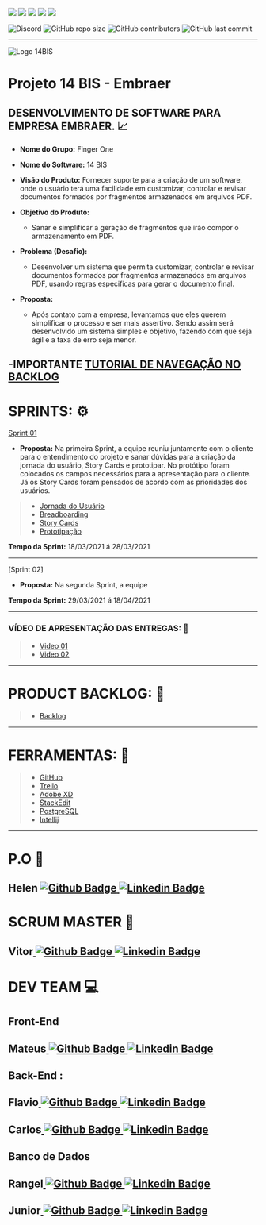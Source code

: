 ![](https://img.shields.io/badge/Java-ED8B00?style=for-the-badge&logo=java&logoColor=white) ![](https://img.shields.io/badge/Markdown-000000?style=for-the-badge&logo=markdown&logoColor=white) ![](https://img.shields.io/badge/Material--UI-0081CB?style=for-the-badge&logo=material-ui&logoColor=white) ![](https://img.shields.io/badge/Spring-6DB33F?style=for-the-badge&logo=spring&logoColor=white) ![](https://img.shields.io/badge/MySQL-00000F?style=for-the-badge&logo=mysql&logoColor=white)

  ![Discord](https://img.shields.io/discord/816848656749297674?style=for-the-badge)    ![GitHub repo size](https://img.shields.io/github/repo-size/mateuscamargo/14bis?style=for-the-badge)  ![GitHub contributors](https://img.shields.io/github/contributors/mateuscamargo/14bis?style=for-the-badge) ![GitHub last commit](https://img.shields.io/github/last-commit/mateuscamargo/14bis?style=for-the-badge)   


 ---
![Logo 14BIS](https://github.com/mateuscamargo/14bis/blob/main/Sprint%2001/Logo/Logo.png) 

# Projeto 14 BIS - Embraer 

## DESENVOLVIMENTO DE SOFTWARE PARA EMPRESA EMBRAER. :chart_with_upwards_trend:

- **Nome do Grupo:** Finger One
- **Nome do Software:**  14 BIS
- **Visão do Produto:** Fornecer suporte para a criação de um software, onde o usuário terá uma facilidade em customizar, controlar e revisar documentos formados por fragmentos armazenados em arquivos PDF.
     
 - **Objetivo do Produto:** 
	  -   Sanar e simplificar a geração de fragmentos que irão compor o armazenamento em PDF.
  
- **Problema (Desafio):** 

	- Desenvolver um sistema que permita customizar, controlar e revisar documentos formados por fragmentos armazenados em arquivos PDF, usando regras especificas para gerar o documento final.

- **Proposta:**

	-   Após contato com a empresa, levantamos que eles querem simplificar o processo e ser mais assertivo. Sendo assim será desenvolvido um sistema simples e objetivo, fazendo com que seja ágil e a taxa de erro seja menor.

-**IMPORTANTE**
[TUTORIAL DE NAVEGAÇÃO NO BACKLOG](https://github.com/mateuscamargo/14bis/tree/main/Sprint%2001)
---

# SPRINTS: :gear:

[Sprint 01](https://github.com/mateuscamargo/14bis/tree/main/Sprint%2001)


- **Proposta:** 
Na primeira Sprint, a equipe reuniu juntamente com o cliente para o entendimento do projeto e sanar dúvidas para a criação da jornada do usuário, Story Cards e prototipar. No protótipo foram colocados os campos necessários para a apresentação para o cliente. Já os Story Cards foram pensados de acordo com as prioridades dos usuários.


> - [Jornada do Usuário](https://github.com/mateuscamargo/14bis/blob/main/Sprint%2001/Jornada%20do%20Usu%C3%A1rio/Jornada%20do%20Usu%C3%A1rio.pdf)
> - [Breadboarding](https://github.com/mateuscamargo/14bis/blob/main/Sprint%2001/Breadboarding/Breadboarding.jpg)
> - [Story Cards](https://github.com/mateuscamargo/14bis/blob/main/Sprint%2001/Story%20Card/Story%20Card.pdf)
> - [Prototipação](https://xd.adobe.com/view/d9c94c80-0c3b-4e4c-b7ef-f79f48b58c8a-8c9a/?fullscreen&hints=on&target=_blank)


**Tempo da Sprint:** 18/03/2021 á 28/03/2021

---
[Sprint 02]


- **Proposta:** 
Na segunda Sprint, a equipe 




**Tempo da Sprint:** 29/03/2021 á 18/04/2021

---
### VÍDEO DE APRESENTAÇÃO DAS ENTREGAS: :movie_camera:

> - [Video 01](https://drive.google.com/file/d/1z1kAAvrW83RMbLDnKUsQwPb9B3he_bMQ/view?usp=sharing)
> - [Video 02](https://drive.google.com/file/)


---
# PRODUCT BACKLOG: :book: 

> - [Backlog](https://trello.com/b/aNkC5KBo/fingerone)


---
# FERRAMENTAS: :wrench:
> - [GitHub](https://trello.com/b/EW0XA8qH/finger-one)
> - [Trello](https://trello.com/pt-BR)
> - [Adobe XD](https://www.adobe.com/br/products/xd.html)
> - [StackEdit]( https://stackedit.io/)
> - [PostgreSQL](https://www.postgresql.org/)
> - [Intellij](https://www.jetbrains.com/pt-br/idea/)

---
# P.O :dart:

**<h2>Helen** [
![Github Badge](http://img.shields.io/badge/GitHub-100000?style=for-the-badge&logo=github&logoColor=white&link=https://github.com/HelenAlevato)
](https://github.com/HelenAlevato)[![Linkedin Badge](https://img.shields.io/badge/LinkedIn-0077B5?style=for-the-badge&logo=linkedin&logoColor=white=https://www.linkedin.com/in/helen-alevatomateuscamargolima/)](https://www.linkedin.com/in/helen-alevato)

# SCRUM MASTER :robot:

**<h2>Vitor**[
![Github Badge](http://img.shields.io/badge/GitHub-100000?style=for-the-badge&logo=github&logoColor=white&link=https://github.com/assenvitor)
](https://github.com/assenvitor)[![Linkedin Badge](https://img.shields.io/badge/LinkedIn-0077B5?style=for-the-badge&logo=linkedin&logoColor=white=&link=https://www.linkedin.com/in/vitorassen/)](https://www.linkedin.com/in/vitorassen/)


# DEV TEAM :computer: 
## Front-End
**<h2>Mateus**[
![Github Badge](http://img.shields.io/badge/GitHub-100000?style=for-the-badge&logo=github&logoColor=white&link=https://github.com/mateuscamargo)
](https://github.com/mateuscamargo)[![Linkedin Badge](https://img.shields.io/badge/LinkedIn-0077B5?style=for-the-badge&logo=linkedin&logoColor=white=&link=https://www.linkedin.com/in/mateuscamargolima/)](https://www.linkedin.com/in/mateuscamargolima/)


## Back-End  :
**<h2>Flavio**[
![Github Badge](http://img.shields.io/badge/GitHub-100000?style=for-the-badge&logo=github&logoColor=white&link=https://github.com/flavioalepereira)
](https://github.com/flavioalessandropereira)[![Linkedin Badge](https://img.shields.io/badge/LinkedIn-0077B5?style=for-the-badge&logo=linkedin&logoColor=white=&link=https://www.linkedin.com/in/flavioapereira/)](https://www.linkedin.com/in/flavioapereira/)

**<h2>Carlos**[
![Github Badge](http://img.shields.io/badge/GitHub-100000?style=for-the-badge&logo=github&logoColor=white&link=https://github.com/chdsLopes)
](https://github.com/chdsLopes)[![Linkedin Badge](https://img.shields.io/badge/LinkedIn-0077B5?style=for-the-badge&logo=linkedin&logoColor=white&link=https://www.linkedin.com/in/carlos-henrique-54754a99/)](https://www.linkedin.com/in/carlos-henrique-54754a99/)


## Banco de Dados
**<h2>Rangel**[
![Github Badge](http://img.shields.io/badge/GitHub-100000?style=for-the-badge&logo=github&logoColor=white&link=https://github.com/rangelandrade)
](https://github.com/rangelandrade)[![Linkedin Badge](https://img.shields.io/badge/LinkedIn-0077B5?style=for-the-badge&logo=linkedin&logoColor=white&link=https://www.linkedin.com/in/rangel-andrade-38130b65/)](https://www.linkedin.com/in/rangel-andrade-38130b65/)


**<h2>Junior**[
![Github Badge](http://img.shields.io/badge/GitHub-100000?style=for-the-badge&logo=github&logoColor=white&link=https://github.com/joseforneiro)
](https://github.com/joseforneiro)[![Linkedin Badge](https://img.shields.io/badge/LinkedIn-0077B5?style=for-the-badge&logo=linkedin&logoColor=white&link=https://www.linkedin.com/in/jos-francisco-forneiro-junior)](https://www.linkedin.com/in/josé-francisco-forneiro-junior)


<!--stackedit_data:
eyJoaXN0b3J5IjpbLTIwNzAwNDgxMTMsNjI0MTU4ODg3LC0yMT
QyMjgwNTM0LDE2MjM2MjAxNDgsLTEyMzY3OTQ2MTYsMzQ5NzQy
OTgyLC0xNjI5MzA0OTA4LDE3NzA3MDE1NjgsLTExMzU5NTI1My
wtMTA5NTI4MTAwMCwtMTIwMjM5NDM2MywtMTk5MTI0MDA4NSwt
ODI3MTA3MDY2LC0xNDQxNTQ4NjE1LDE2NDA2MjY4OTYsNjY4ND
UyODI4LC0xMzc4MDc4NzQ0LC0xNjU1ODk3MzE5LC03MDY0OTI1
ODIsLTExNjc0NTkyM119
-->